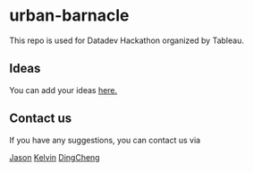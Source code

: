 # urban-barnacle

This repo is used for Datadev Hackathon organized by Tableau.


## Ideas

You can add your ideas [here.](https://docs.google.com/document/d/15K2bdA1oAKOudEJVmp944eF42rQfYHd_EV6zTYtiMiY/edit?usp=sharing) 

## Contact us

If you have any suggestions, you can contact us via

[Jason](mailto:jszhang0001@gmail.com)
[Kelvin](mailto:knguyen@codeuniverse.onmicrosoft.com)
[DingCheng](mailto:wang0798@e.ntu.edu.sg)
